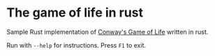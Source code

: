 # The game of life in rust

Sample Rust implementation of [Conway's Game of Life](https://en.wikipedia.org/wiki/Conway%27s_Game_of_Life) written in rust.

Run with `--help` for instructions. Press `F1` to exit.
